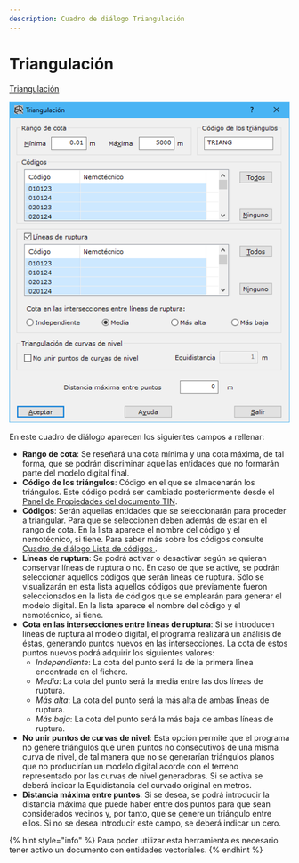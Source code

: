 ```yaml
---
description: Cuadro de diálogo Triangulación
---
```


# Triangulación

[Triangulación](../como.../como-triangulacion.md)

![Cuadro de di&#xE1;logo Triangulaci&#xF3;n](../../.gitbook/assets/image%20%2851%29.png)

En este cuadro de diálogo aparecen los siguientes campos a rellenar:

* **Rango de cota**: Se reseñará una cota mínima y una cota máxima, de tal forma, que se podrán discriminar aquellas entidades que no formarán parte del modelo digital final.
* **Código de los triángulos**: Código en el que se almacenarán los triángulos. Este código podrá ser cambiado posteriormente desde el [Panel de Propiedades del documento TIN](../introduccion/paneles-de-la-aplicacion/panel-propiedades/panel-propiedades-documento-tin.md).
* **Códigos**: Serán aquellas entidades que se seleccionarán para proceder a triangular. Para que se seleccionen deben además de estar en el rango de cota. En la lista aparece el nombre del código y el nemotécnico, si tiene. Para saber más sobre los códigos consulte [Cuadro de diálogo Lista de códigos ](../otras-herramientas/lista-de-codigos/).
* **Líneas de ruptura**: Se podrá activar o desactivar según se quieran conservar líneas de ruptura o no. En caso de que se active, se podrán seleccionar aquellos códigos que serán líneas de ruptura. Sólo se visualizarán en esta lista aquellos códigos que previamente fueron seleccionados en la lista de códigos que se emplearán para generar el modelo digital. En la lista aparece el nombre del código y el nemotécnico, si tiene.
* **Cota en las intersecciones entre líneas de ruptura**: Si se introducen líneas de ruptura al modelo digital, el programa realizará un análisis de éstas, generando puntos nuevos en las intersecciones. La cota de estos puntos nuevos podrá adquirir los siguientes valores:
  * _Independiente_: La cota del punto será la de la primera línea encontrada en el fichero.
  * _Media_: La cota del punto será la media entre las dos líneas de ruptura.
  * _Más alta_: La cota del punto será la más alta de ambas líneas de ruptura.
  * _Más baja_: La cota del punto será la más baja de ambas líneas de ruptura.
* **No unir puntos de curvas de nivel**: Esta opción permite que el programa no genere triángulos que unen puntos no consecutivos de una misma curva de nivel, de tal manera que no se generarían triángulos planos que no producirían un modelo digital acorde con el terreno representado por las curvas de nivel generadoras. Si se activa se deberá indicar la Equidistancia del curvado original en metros.
* **Distancia máxima entre puntos**: Si se desea, se podrá introducir la distancia máxima que puede haber entre dos puntos para que sean considerados vecinos y, por tanto, que se genere un triángulo entre ellos. Si no se desea introducir este campo, se deberá indicar un cero.

{% hint style="info" %}
Para poder utilizar esta herramienta es necesario tener activo un documento con entidades vectoriales.
{% endhint %}

